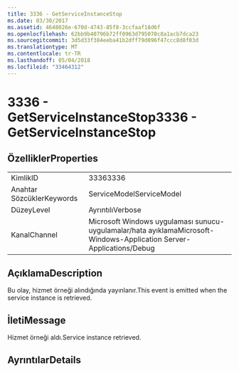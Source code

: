```yaml
---
title: 3336 - GetServiceInstanceStop
ms.date: 03/30/2017
ms.assetid: 4648026e-670d-4743-85f8-3ccfaaf18d6f
ms.openlocfilehash: 62bb9b40796b72ff0963d795070c8a1acb7dca23
ms.sourcegitcommit: 3d5d33f384eeba41b2dff79d096f47ccc8d8f03d
ms.translationtype: MT
ms.contentlocale: tr-TR
ms.lasthandoff: 05/04/2018
ms.locfileid: "33464312"
---
```

# <a name="3336---getserviceinstancestop"></a><span data-ttu-id="ca5ad-102">3336 - GetServiceInstanceStop</span><span class="sxs-lookup"><span data-stu-id="ca5ad-102">3336 - GetServiceInstanceStop</span></span>
## <a name="properties"></a><span data-ttu-id="ca5ad-103">Özellikler</span><span class="sxs-lookup"><span data-stu-id="ca5ad-103">Properties</span></span>  
  
|||  
|-|-|  
|<span data-ttu-id="ca5ad-104">Kimlik</span><span class="sxs-lookup"><span data-stu-id="ca5ad-104">ID</span></span>|<span data-ttu-id="ca5ad-105">3336</span><span class="sxs-lookup"><span data-stu-id="ca5ad-105">3336</span></span>|  
|<span data-ttu-id="ca5ad-106">Anahtar Sözcükler</span><span class="sxs-lookup"><span data-stu-id="ca5ad-106">Keywords</span></span>|<span data-ttu-id="ca5ad-107">ServiceModel</span><span class="sxs-lookup"><span data-stu-id="ca5ad-107">ServiceModel</span></span>|  
|<span data-ttu-id="ca5ad-108">Düzey</span><span class="sxs-lookup"><span data-stu-id="ca5ad-108">Level</span></span>|<span data-ttu-id="ca5ad-109">Ayrıntılı</span><span class="sxs-lookup"><span data-stu-id="ca5ad-109">Verbose</span></span>|  
|<span data-ttu-id="ca5ad-110">Kanal</span><span class="sxs-lookup"><span data-stu-id="ca5ad-110">Channel</span></span>|<span data-ttu-id="ca5ad-111">Microsoft Windows uygulaması sunucu-uygulamalar/hata ayıklama</span><span class="sxs-lookup"><span data-stu-id="ca5ad-111">Microsoft-Windows-Application Server-Applications/Debug</span></span>|  
  
## <a name="description"></a><span data-ttu-id="ca5ad-112">Açıklama</span><span class="sxs-lookup"><span data-stu-id="ca5ad-112">Description</span></span>  
 <span data-ttu-id="ca5ad-113">Bu olay, hizmet örneği alındığında yayınlanır.</span><span class="sxs-lookup"><span data-stu-id="ca5ad-113">This event is emitted when the service instance is retrieved.</span></span>  
  
## <a name="message"></a><span data-ttu-id="ca5ad-114">İleti</span><span class="sxs-lookup"><span data-stu-id="ca5ad-114">Message</span></span>  
 <span data-ttu-id="ca5ad-115">Hizmet örneği aldı.</span><span class="sxs-lookup"><span data-stu-id="ca5ad-115">Service instance retrieved.</span></span>  
  
## <a name="details"></a><span data-ttu-id="ca5ad-116">Ayrıntılar</span><span class="sxs-lookup"><span data-stu-id="ca5ad-116">Details</span></span>

